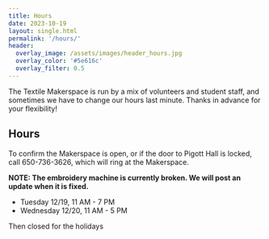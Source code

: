 ```yaml
---
title: Hours
date: 2023-10-19
layout: single.html
permalink: '/hours/'
header:
  overlay_image: /assets/images/header_hours.jpg
  overlay_color: '#5e616c'
  overlay_filter: 0.5
---
```


The Textile Makerspace is run by a mix of volunteers and student staff, and sometimes we have to change our hours last minute. Thanks in advance for your flexibility!

## Hours

To confirm the Makerspace is open, or if the door to Pigott Hall is locked, call 650-736-3626, which will ring at the Makerspace.

**NOTE: The embroidery machine is currently broken. We will post an update when it is fixed.**

- Tuesday 12/19, 11 AM - 7 PM
- Wednesday 12/20, 11 AM - 5 PM

Then closed for the holidays 

